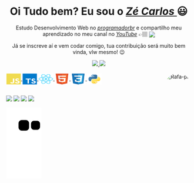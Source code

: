 <div>
  <h1 align="center">Oi Tudo bem? Eu sou o <a href="https://www.linkedin.com/in/z%C3%A9-carlos-seja-bem-vindo//"><i>Zé Carlos </i></a> 😃️</h1>
  <p align="center">Estudo Desenvolvimento Web no <a href="https://programadorbr.com/"><i>programadorbr</i></a> e compartilho meu aprendizado no meu canal no <a href="https://www.youtube.com/channel/UCW2WwpYiZPhCZu4dultylUg"><i>YouTube</i></a><span> 👉🏽️</span>
  <a align="rigth"  href="https://www.youtube.com/channel/UCW2WwpYiZPhCZu4dultylUg" target="_blank">
    <img width="10%" align="center" valign="middle" src="https://img.shields.io/youtube/channel/subscribers/UCW2WwpYiZPhCZu4dultylUg?label=YouTube&style=social  " target="_blank" />
  </a><br>
  <p align="center">Já se inscreve aí e vem codar comigo, tua contribuição será muito bem vinda, vlw mesmo! 😉️</h2>
</div>
<div align="center">
  <a href="https://github.com/zecarlos2021">
  <img height="180em" src="https://github-readme-stats.vercel.app/api?username=zecarlos2021&show_icons=true&theme=dracula&include_all_commits=true&count_private=true"/>
  <img height="180em" src="https://github-readme-stats.vercel.app/api/top-langs/?username=zecarlos2021&layout=compact&langs_count=7&theme=dracula"/>
</div>
<div style="display: inline_block"><br>
  <img align="center" alt="Zé-Js" height="30" width="40" src="https://raw.githubusercontent.com/devicons/devicon/master/icons/javascript/javascript-plain.svg">
  <img align="center" alt="Zé-Ts" height="30" width="40" src="https://raw.githubusercontent.com/devicons/devicon/master/icons/typescript/typescript-plain.svg">
  <img align="center" alt="Zé-React" height="30" width="40" src="https://raw.githubusercontent.com/devicons/devicon/master/icons/react/react-original.svg">
  <img align="center" alt="Zé-HTML" height="30" width="40" src="https://raw.githubusercontent.com/devicons/devicon/master/icons/html5/html5-original.svg">
  <img align="center" alt="Zé-CSS" height="30" width="40" src="https://raw.githubusercontent.com/devicons/devicon/master/icons/css3/css3-original.svg">
  <img align="center" alt="Zé-Python" height="30" width="40" src="https://raw.githubusercontent.com/devicons/devicon/master/icons/python/python-original.svg">
  
  <img align="right" alt="Rafa-pic" height="250" style="border-radius:50px;"  src="https://scontent.fgru10-1.fna.fbcdn.net/v/t39.30808-6/p526x296/271630815_108803385020118_2981006634555417772_n.jpg?_nc_cat=102&ccb=1-5&_nc_sid=730e14&_nc_ohc=UFC2BbhfLYsAX9vcuif&tn=l2HqIKJ5uNBGDSLP&_nc_ht=scontent.fgru10-1.fna&oh=00_AT-pTySV4ULIbu44zbGfotqWye3pCLjEF15cgLZVNwc3_w&oe=61DEDD37">
  
</div>
  
  ##
 
<div> 
  <a href="https://www.youtube.com/channel/UCW2WwpYiZPhCZu4dultylUg" target="_blank"><img src="https://img.shields.io/badge/YouTube-FF0000?style=for-the-badge&logo=youtube&logoColor=white" target="_blank"></a>  <a href="https://www.instagram.com/zecarlosdev/" target="_blank"><img src="https://img.shields.io/badge/-Instagram-%23E4405F?style=for-the-badge&logo=instagram&logoColor=white" target="_blank"></a>  <a href = "mailto:jsecarlosfs@gmail.com"><img src="https://img.shields.io/badge/-Gmail-%23333?style=for-the-badge&logo=gmail&logoColor=white" target="_blank"></a> <a href="https://www.linkedin.com/in/z%C3%A9-carlos-seja-bem-vindo/" target="_blank"><img src="https://img.shields.io/badge/-LinkedIn-%230077B5?style=for-the-badge&logo=linkedin&logoColor=white" target="_blank"></a> 
 
  ![Snake animation](https://github.com/rafaballerini/rafaballerini/blob/output/github-contribution-grid-snake.svg)
 
</div>
